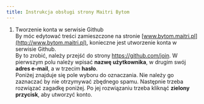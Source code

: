 ```yaml
---
title: Instrukcja obsługi strony Maitri Bytom
---
```

1. Tworzenie konta w serwisie Github\
   By móc edytować treści zamieszczone na stronie [www.bytom.maitri.pl](http://www.bytom.maitri.pl), konieczne jest utworzenie konta w serwisie Github.\
   By to zrobić, należy przejść do strony <https://github.com/join>. W pierwszym polu należy wpisać **nazwę użytkownika**, w drugim swój **adres e-mail**, a w trzecim **hasło**.\
   Poniżej znajduje się pole wyboru do oznaczania. Nie należy go zaznaczać by nie otrzymywać zbędnego spamu. Następnie trzeba rozwiązać zagadkę poniżej. Po jej rozwiązaniu trzeba kliknąć **zielony przycisk**, aby utworzyć konto.